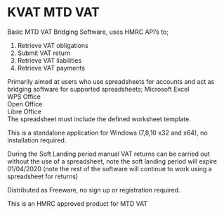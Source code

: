 
# KVAT MTD VAT

Basic MTD VAT Bridging Software, uses HMRC API’s to;
1) Retrieve VAT obligations
2) Submit VAT return
3) Retrieve VAT liabilities
4) Retrieve VAT payments


Primarily aimed at users who use spreadsheets for accounts and act as bridging software for supported spreadsheets;
Microsoft Excel  
WPS Office   
Open Office   
Libre Office  
The spreadsheet must include the defined worksheet template.

This is a standalone application for Windows (7,8,10 x32 and x64), no installation required.

During the Soft Landing period manual VAT returns can be carried out without the use of a spreadsheet, note the soft landing period will expire 01/04/2020 (note the rest of the software will continue to work using a spreadsheet for returns)

Distributed as Freeware, no sign up or registration required.

This is an HMRC approved product for MTD VAT


